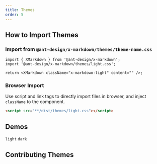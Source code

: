 ```yaml
---
title: Themes
order: 5
---
```


## How to Import Themes

### Import from `@ant-design/x-markdown/themes/theme-name.css`

```tsx
import { XMarkdown } from '@ant-design/x-markdown';
import '@ant-design/x-markdown/themes/light.css';

return <XMarkdown className="x-markdown-light" content="" />;
```

### Browser Import

Use script and link tags to directly import files in browser, and inject `className` to the component.

```html
<script src="**/dist/themes/light.css"></script>
```

## Demos

<!-- prettier-ignore -->
<code src="./demo/themes/light.tsx">light</code>
<code src="./demo/themes/dark.tsx">dark</code>

## Contributing Themes
